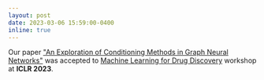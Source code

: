 ```yaml
---
layout: post
date: 2023-03-06 15:59:00-0400
inline: true
---
```


Our paper ["An Exploration of Conditioning Methods in Graph Neural Networks"](https://openreview.net/forum?id=11vXmgtP8iF) was accepted to [Machine Learning for Drug Discovery](https://sites.google.com/view/mldd-2023/home) workshop at **ICLR 2023**.